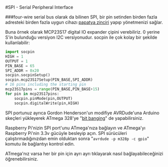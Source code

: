 <!--
---
name: SPI
class: interface
type: pinout
description: Raspberry Pi SPI pinleri
url: https://www.raspberrypi.org/documentation/hardware/raspberrypi/spi/
pincount: 5
pin:
  '11':
    name: SPI1 CE1
  '12':
    name: SPI1 CE0
  '19':
    name: SPI0 MOSI
    direction: output
    active: high
    description: Master Out / Slave In
  '21':
    name: SPI0 MISO
    direction: input
    active: high
    description: Master In / Slave Out
  '23':
    name: SPI0 SCLK
    direction: output
    active: high
    description: Clock
  '24':
    name: SPI0 CE0
    direction: output
    active: high
    description: Chip Select 0
  '26':
    name: SPI0 CE1
    direction: output
    active: high
    description: Chip Select 1
  '35':
    name: SPI1 MISO
  '36':
    name: SPI1 CE2
  '38':
    name: SPI1 MOSI
  '40':
    name: SPI1 SCLK
-->
#SPI - Serial Peripheral Interface

###four-wire serial bus olarak da bilinen SPI, bir pin setinden birden fazla adresteki birden fazla uygun cihazı [papatya zinciri](https://tr.wikipedia.org/wiki/Papatya_zinciri) yapıp yönetmenizi sağlar.

Buna örnek olarak MCP23S17 digital IO expander çipini verebiliriz. 0 yerine S'in bulunduğu versiyon I2C versiyonudur. socpin ile çok kolay bir şekilde kullanlabilir:

```python
import socpin
HIGH = 1
OUTPUT = 1
PIN_BASE = 65
SPI_ADDR = 0x20
socpin.socpinSetup()
socpin.mcp23S17Setup(PIN_BASE,SPI_ADDR)
# 16 pins including the starting pin
mcp23S17pins = range(PIN_BASE,PIN_BASE+15)
for pin in mcp23S17pins:
    socpin.pinMode(pin,OUTPUT)
    socpin.digitalWrite(pin,HIGH)
```

SPI portunuz ayrıca Gordon Henderson'un modifiye AVRDude'una Arduino skeçleri yükleyerek ATmega 328'ye "[bit banging](http://en.wikipedia.org/wiki/Bit_banging)" de yapabilirsiniz.

Raspberry Pi'nizin SPI port'unu ATmega'nıza bağlayın ve ATmega'yı Raspberry Pi'nin 3.3v gücüyle besleyip açın. SPI sürücüleri çalıştırmadığınızdan emin olduktan sonra "`avrdude -p m328p -c gpio`" komutu ile bağlantıyı kontrol edin.

ATmega'nız varsa her bir pin için ayrı ayrı tıklayarak nasıl bağlayabileceğinizi öğrenebilirsiniz.
